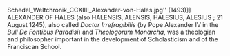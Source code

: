 Schedel_Weltchronik_CCXIIII_Alexander-von-Hales.jpg'' (1493)]] ALEXANDER OF HALES (also HALENSIS, ALENSIS, HALESIUS, ALESIUS ; 21 August 1245), also called _Doctor Irrefragibilis_ (by Pope Alexander IV in the _Bull De Fontibus Paradisi_) and _Theologorum Monarcha_, was a theologian and philosopher important in the development of Scholasticism and of the Franciscan School.
